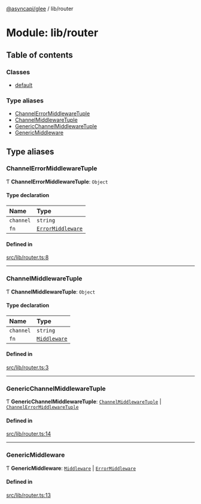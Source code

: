 [@asyncapi/glee](../README.md) / lib/router

# Module: lib/router

## Table of contents

### Classes

- [default](../classes/lib_router.default.md)

### Type aliases

- [ChannelErrorMiddlewareTuple](lib_router.md#channelerrormiddlewaretuple)
- [ChannelMiddlewareTuple](lib_router.md#channelmiddlewaretuple)
- [GenericChannelMiddlewareTuple](lib_router.md#genericchannelmiddlewaretuple)
- [GenericMiddleware](lib_router.md#genericmiddleware)

## Type aliases

### ChannelErrorMiddlewareTuple

Ƭ **ChannelErrorMiddlewareTuple**: `Object`

#### Type declaration

| Name      | Type                                                |
| :-------- | :-------------------------------------------------- |
| `channel` | `string`                                            |
| `fn`      | [`ErrorMiddleware`](middlewares.md#errormiddleware) |

#### Defined in

[src/lib/router.ts:8](https://github.com/asyncapi/glee/blob/388e335/src/lib/router.ts#L8)

---

### ChannelMiddlewareTuple

Ƭ **ChannelMiddlewareTuple**: `Object`

#### Type declaration

| Name      | Type                                      |
| :-------- | :---------------------------------------- |
| `channel` | `string`                                  |
| `fn`      | [`Middleware`](middlewares.md#middleware) |

#### Defined in

[src/lib/router.ts:3](https://github.com/asyncapi/glee/blob/388e335/src/lib/router.ts#L3)

---

### GenericChannelMiddlewareTuple

Ƭ **GenericChannelMiddlewareTuple**: [`ChannelMiddlewareTuple`](lib_router.md#channelmiddlewaretuple) \| [`ChannelErrorMiddlewareTuple`](lib_router.md#channelerrormiddlewaretuple)

#### Defined in

[src/lib/router.ts:14](https://github.com/asyncapi/glee/blob/388e335/src/lib/router.ts#L14)

---

### GenericMiddleware

Ƭ **GenericMiddleware**: [`Middleware`](middlewares.md#middleware) \| [`ErrorMiddleware`](middlewares.md#errormiddleware)

#### Defined in

[src/lib/router.ts:13](https://github.com/asyncapi/glee/blob/388e335/src/lib/router.ts#L13)
